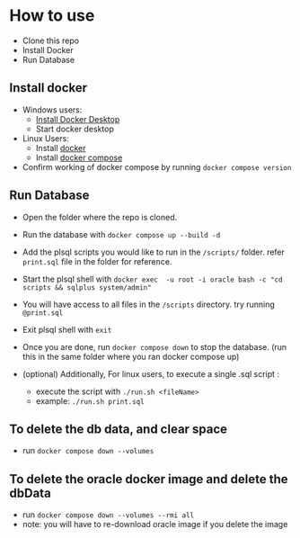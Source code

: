 # How to use
- Clone this repo
- Install Docker
- Run Database


## Install docker
- Windows users:
    - [Install Docker Desktop](https://docs.docker.com/desktop/install/windows-install")
    - Start docker desktop
- Linux Users:
    - Install [docker](https://www.digitalocean.com/community/tutorials/how-to-install-and-use-docker-on-ubuntu-20-04)
    - Install [docker compose](https://www.digitalocean.com/community/tutorials/how-to-install-and-use-docker-compose-on-ubuntu-22-04)
- Confirm working of docker compose by running `docker compose version`

## Run Database
- Open the folder where the repo is cloned.
- Run the database with `docker compose up --build -d`
- Add the plsql scripts you would like to run in the `/scripts/` folder. refer `print.sql` file in the folder for reference.
- Start the plsql shell with `docker exec  -u root -i oracle bash -c "cd scripts && sqlplus system/admin"`
- You will have access to all files in the `/scripts` directory. try running `@print.sql`
- Exit plsql shell with `exit`
- Once you are done, run `docker compose down` to stop the database. (run this in the same folder where you ran docker compose up)


-  (optional) Additionally, For linux users, to execute a single .sql script :
    - execute the script with `./run.sh <fileName>`
    - example: `./run.sh print.sql`


## To delete the db data, and clear space
- run `docker compose down --volumes`

## To delete the oracle docker image and delete the dbData
- run `docker compose down --volumes --rmi all`
- note: you will have to re-download oracle image if you delete the image

